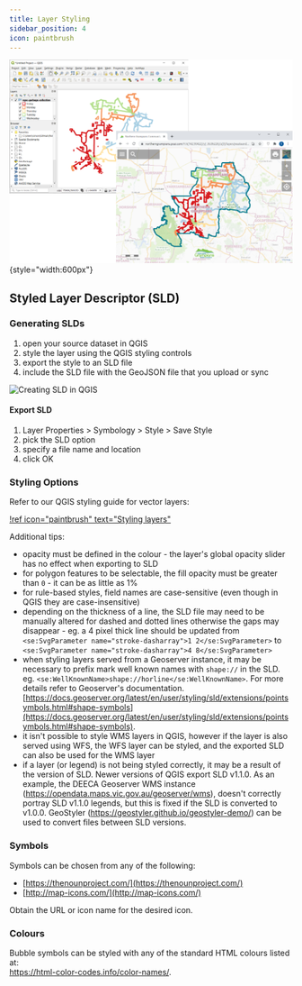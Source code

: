 ```yaml
---
title: Layer Styling
sidebar_position: 4
icon: paintbrush
---
```


![](/static/img/tweet-gallery/northern_grampians_waste_route_styling.png){style="width:600px"}

## Styled Layer Descriptor (SLD)

### Generating SLDs

1. open your source dataset in QGIS
2. style the layer using the QGIS styling controls
3. export the style to an SLD file
4. include the SLD file with the GeoJSON file that you upload or sync

![Creating SLD in QGIS](./img/creating-sld-in-qgis.gif)

#### Export SLD

1. Layer Properties > Symbology > Style > Save Style
2. pick the SLD option
3. specify a file name and location
4. click OK

### Styling Options

Refer to our QGIS styling guide for vector layers:

[!ref icon="paintbrush" text="Styling layers"](./qgis/styling-layers.md)

Additional tips:

* opacity must be defined in the colour - the layer's global opacity slider has no effect when exporting to SLD
* for polygon features to be selectable, the fill opacity must be greater than `0` - it can be as little as 1%
* for rule-based styles, field names are case-sensitive (even though in QGIS they are case-insensitive)
* depending on the thickness of a line, the SLD file may need to be manually altered for dashed and dotted lines otherwise the gaps may disappear - eg. a 4 pixel thick line should be updated from `<se:SvgParameter name="stroke-dasharray">1 2</se:SvgParameter>` to `<se:SvgParameter name="stroke-dasharray">4 8</se:SvgParameter>`
* when styling layers served from a Geoserver instance, it may be necessary to prefix mark well known names with `shape://` in the SLD. eg. `<se:WellKnownName>shape://horline</se:WellKnownName>`.  For more details refer to Geoserver's documentation. [https://docs.geoserver.org/latest/en/user/styling/sld/extensions/pointsymbols.html#shape-symbols](https://docs.geoserver.org/latest/en/user/styling/sld/extensions/pointsymbols.html#shape-symbols).
* it isn't possible to style WMS layers in QGIS, however if the layer is also served using WFS, the WFS layer can be styled, and the exported SLD can also be used for the WMS layer
* if a layer (or legend) is not being styled correctly, it may be a result of the version of SLD.  Newer versions of QGIS export SLD v1.1.0.  As an example, the DEECA Geoserver WMS instance (https://opendata.maps.vic.gov.au/geoserver/wms), doesn't correctly portray SLD v1.1.0 legends, but this is fixed if the SLD is converted to v1.0.0.  GeoStyler (https://geostyler.github.io/geostyler-demo/) can be used to convert files between SLD versions.

### Symbols

Symbols can be chosen from any of the following:

* [https://thenounproject.com/](https://thenounproject.com/)
* [http://map-icons.com/](http://map-icons.com/)

Obtain the URL or icon name for the desired icon.

### Colours

Bubble symbols can be styled with any of the standard HTML colours listed at:<br/>
https://html-color-codes.info/color-names/.
